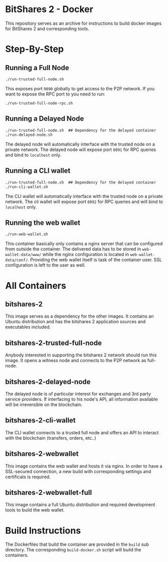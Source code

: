 BitShares 2 - Docker
====================

This repository serves as an archive for instructions to build docker images for
BitShares 2 and corresponding tools.

Step-By-Step
============

Running a Full Node
-------------------

    ./run-trusted-full-node.sh

This exposes port `9090` globally to get access to the P2P network.
If you want to expose the RPC port to you need to run:

    ./run-trusted-full-node-rpc.sh


Running a Delayed Node
----------------------

    ./run-trusted-full-node.sh  ## Dependency for the delayed container
    ./run-delayed-node.sh

The delayed node will automatically interface with the trusted node on a private
network. The delayed node will expose port `8091` for RPC queries and bind to
`localhost` only.

Running a CLI wallet
----------------------

    ./run-trusted-full-node.sh  ## Dependency for the delayed container
    ./run-cli-wallet.sh

The CLI wallet will automatically interface with the trusted node on a private
network. The cli wallet will expose port `8092` for RPC queries and will bind to
`localhost` only.

Running the web wallet
----------------------

    ./run-web-wallet.sh

This container basically only contains a nginx server that can be configured
from outside the container. The delivered data has to be stored in
`web-wallet-data/www/` while the nginx configuration is located in
`web-wallet-data/conf/`. Providing the web wallet itself is task of the
container user. SSL configuration is left to the user as well.

All Containers
==============

bitshares-2
-----------
This image serves as a dependency for the other images. It contains an Ubuntu
distribution and has the bitshares 2 application sources and executables
included.

bitshares-2-trusted-full-node
-----------------------------
Anybody interested in supporting the bitshares 2 network should run this image.
It opens a witness node and connects to the P2P network as full-node.

bitshares-2-delayed-node
------------------------
The delayed node is of particular interest for exchanges and 3rd party service
providers. If interfacing to his node's API, all information available will be
irreversible on the blockchain.

bitshares-2-cli-wallet
----------------------
The CLI wallet connects to a trusted full node and offers an API to interact
with the blockchain (transfers, orders, etc..)

bitshares-2-webwallet
---------------------
This image contains the web wallet and hosts it via nginx. In order to have a
SSL-secured connection, a new build with corresponding settings and certificats
is required.

bitshares-2-webwallet-full
--------------------------
This image contains a full Ubuntu distribution and required development tools to
build the web wallet.

Build Instructions
==================

The Dockerfiles that build the container are provided in the `build` sub
directory. The corresponding `build-docker.sh` script will build the containers.
